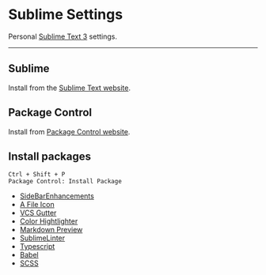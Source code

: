 # Sublime Settings

Personal [Sublime Text 3](https://www.sublimetext.com/) settings. 

---

## Sublime

Install from the [Sublime Text website](https://www.sublimetext.com/).

## Package Control

Install from [Package Control website](https://packagecontrol.io/).

## Install packages

```
Ctrl + Shift + P
Package Control: Install Package
```

- [SideBarEnhancements](https://packagecontrol.io/packages/SideBarEnhancements)
- [A File Icon](https://packagecontrol.io/packages/A%20File%20Icon)
- [VCS Gutter](https://packagecontrol.io/packages/VCS%20Gutter)
- [Color Hightlighter](https://packagecontrol.io/packages/Color%20Highlighter)
- [Markdown Preview](https://packagecontrol.io/packages/Markdown%20Preview)
- [SublimeLinter](https://packagecontrol.io/packages/SublimeLinter)
- [Typescript](https://packagecontrol.io/packages/TypeScript)
- [Babel](https://packagecontrol.io/packages/Babel)
- [SCSS](https://packagecontrol.io/packages/SCSS)
